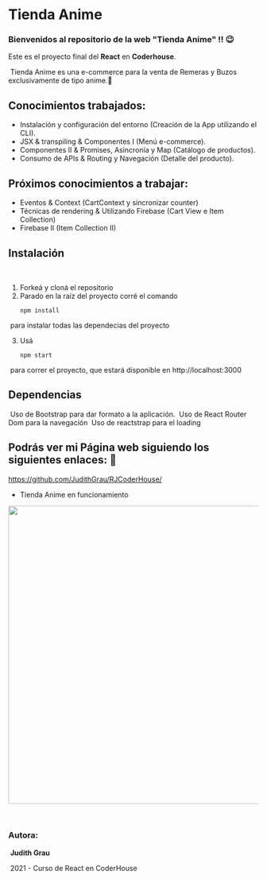 # Tienda Anime
### Bienvenidos al repositorio de la web "Tienda Anime" !! 😉
Este es el proyecto final del **React** en **Coderhouse**.

​
Tienda Anime es una e-commerce para la venta de Remeras y Buzos exclusivamente de tipo anime.👕

## Conocimientos trabajados:

- Instalación y configuración del entorno (Creación  de la App utilizando el CLI).
- JSX & transpiling & Componentes I (Menú e-commerce).
- Componentes II & Promises, Asincronía y Map (Catálogo de productos).
- Consumo de APIs & Routing y Navegación (Detalle del producto).

## ​Próximos conocimientos a trabajar:

- Eventos & Context (CartContext y sincronizar counter)
- Técnicas de rendering & Utilizando Firebase (Cart View e Item Collection)
- Firebase II (Item Collection II)
​
## Instalación
​
1. Forkeá y cloná el repositorio
​
2. Parado en la raíz del proyecto corré el comando 
​
   ```
   npm install
   ```
​
para instalar todas las dependecias del proyecto

3. Usá 
​
   ```
   npm start
   ```
​
    para correr el proyecto, que estará disponible en http://localhost:3000
​
​
​
## Dependencias
​
Uso de Bootstrap para dar formato a la aplicación.
​
Uso de React Router Dom para la navegación
​
Uso de reactstrap para el loading
​

## Podrás ver mi Página web siguiendo los siguientes enlaces: 🧐
https://github.com/JudithGrau/RJCoderHouse/

- Tienda Anime en funcionamiento
<p align="center">
    <img width="600" src="src/assets/to_readme/TiendaAnime.gif">
</p>

​
### Autora:

​
**Judith Grau**

​
2021 - Curso de React en CoderHouse
